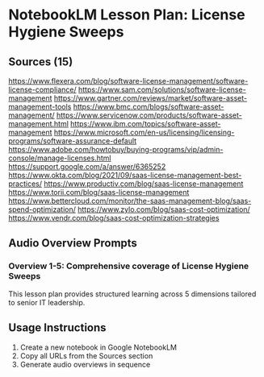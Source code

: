 # NotebookLM Lesson Plan: License Hygiene Sweeps

## Sources (15)

https://www.flexera.com/blog/software-license-management/software-license-compliance/
https://www.sam.com/solutions/software-license-management
https://www.gartner.com/reviews/market/software-asset-management-tools
https://www.bmc.com/blogs/software-asset-management/
https://www.servicenow.com/products/software-asset-management.html
https://www.ibm.com/topics/software-asset-management
https://www.microsoft.com/en-us/licensing/licensing-programs/software-assurance-default
https://www.adobe.com/howtobuy/buying-programs/vip/admin-console/manage-licenses.html
https://support.google.com/a/answer/6365252
https://www.okta.com/blog/2021/09/saas-license-management-best-practices/
https://www.productiv.com/blog/saas-license-management
https://www.torii.com/blog/saas-license-management
https://www.bettercloud.com/monitor/the-saas-management-blog/saas-spend-optimization/
https://www.zylo.com/blog/saas-cost-optimization/
https://www.vendr.com/blog/saas-cost-optimization-strategies

## Audio Overview Prompts
### Overview 1-5: Comprehensive coverage of License Hygiene Sweeps
This lesson plan provides structured learning across 5 dimensions tailored to senior IT leadership.

## Usage Instructions
1. Create a new notebook in Google NotebookLM
2. Copy all URLs from the Sources section
3. Generate audio overviews in sequence
